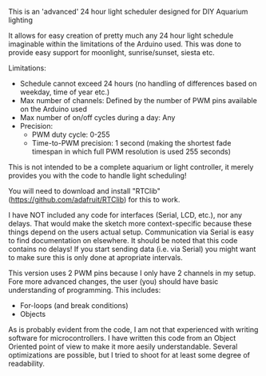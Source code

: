 This is an 'advanced' 24 hour light scheduler designed for DIY Aquarium lighting

It allows for easy creation of pretty much any 24 hour light schedule imaginable within the limitations of the Arduino used.
This was done to provide easy support for  moonlight, sunrise/sunset, siesta etc.


Limitations:
- Schedule cannot exceed 24 hours (no handling of differences based on weekday, time of year etc.)
- Max number of channels: Defined by the number of PWM pins available on the Arduino used
- Max number of on/off cycles during a day: Any
- Precision: 
  - PWM duty cycle: 0-255
  - Time-to-PWM precision: 1 second (making the shortest fade timespan in which full PWM resolution is used 255 seconds)

This is not intended to be a complete aquarium or light controller,
it merely provides you with the code to handle light scheduling! 

You will need to download and install "RTClib" (https://github.com/adafruit/RTClib) for this to work.

I have NOT included any code for interfaces (Serial, LCD, etc.), nor any delays.
That would make the sketch more context-specific because these things depend on the users actual setup.
Communication via Serial is easy to find documentation on elsewhere.
It should be noted that this code contains no delays! If you start sending data (i.e. via Serial)
you might want to make sure this is only done at apropriate intervals.

This version uses 2 PWM pins because I only have 2 channels in my setup.
Fore more advanced changes, the user (you) should have basic understanding of programming.
This includes: 
- For-loops (and break conditions)
- Objects

As is probably evident from the code, I am not that experienced with writing software for microcontrollers.
I have written this code from an Object Oriented point of view to make it more aesily understandable.
Several optimizations are possible, but I tried to shoot for at least some degree of readability.
